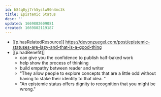 ```yaml
---
id: h84q0yj7rh5yslw90n4mc3k
title: Epistemic Status
desc: ''
updated: 1669802609081
created: 1669802119187
---
```


- [[p.hasRelatedResource]] https://devonzuegel.com/post/epistemic-statuses-are-lazy-and-that-is-a-good-thing
- [[p.hadBenefit]]
  - can give you the confidence to publish half-baked work
  - help show the process of thinking
  - build empathy between reader and writer
  - "They allow people to explore concepts that are a little odd without having to stake their identity to that idea. "
  - "An epistemic status offers dignity to recognition that you might be wrong."